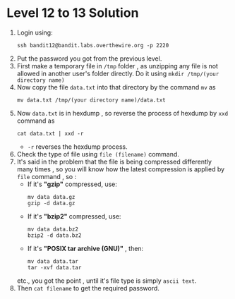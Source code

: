 # Level 12 to 13 Solution

1. Login using:
    ```
    ssh bandit12@bandit.labs.overthewire.org -p 2220
    ```
2. Put the password you got from the previous level.
3. First make a temporary file in `/tmp` folder , as unzipping any file is not allowed in another user's folder directly. Do it using `mkdir /tmp/(your directory name)`
4. Now copy the file `data.txt` into that directory by the command `mv` as 
    ```
    mv data.txt /tmp/(your directory name)/data.txt
    ```
5. Now `data.txt` is in hexdump , so reverse the process of hexdump by `xxd` command as
    ```
    cat data.txt | xxd -r
    ```
    * `-r` reverses the hexdump process.
6. Check the type of file using `file (filename)` command.
7. It's said in the problem that the file is being compressed differently many times , so you will know how the latest compression is applied by `file` command , so :
    * If it's **"gzip"** compressed, use:
        ```
        mv data data.gz
        gzip -d data.gz
        ```
    * If it's **"bzip2"** compressed, use:
        ```
        mv data data.bz2
        bzip2 -d data.bz2
        ```
    * If it's **"POSIX tar archive (GNU)"** , then:
        ```
        mv data data.tar
        tar -xvf data.tar
        ```
    etc., you got the point , until it's file type is simply `ascii text`.
8. Then `cat filename` to get the required password.